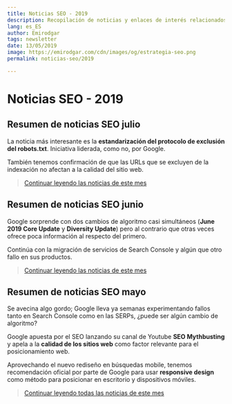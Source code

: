 ```yaml
---
title: Noticias SEO - 2019
description: Recopilación de noticias y enlaces de interés relacionados con el SEO y Marketing digital
lang: es_ES
author: Emirodgar
tags: newsletter
date: 13/05/2019
image: https://emirodgar.com/cdn/images/og/estrategia-seo.png
permalink: noticias-seo/2019

---
```


# Noticias SEO - 2019

## Resumen de noticias SEO julio

La noticia más interesante es la **estandarización del protocolo de exclusión del robots.txt**. Iniciativa liderada, como no, por Google.

También tenemos confirmación de que las URLs que se excluyen de la indexación no afectan a la calidad del sitio web.

> [Continuar leyendo las noticias de este mes](https://emirodgar.com/noticias-seo/2019/julio)


## Resumen de noticias SEO junio

Google sorprende con dos cambios de algoritmo casi simultáneos (**June 2019 Core Update** y **Diversity Update**) pero al contrario que otras veces ofrece poca información al respecto del primero.

Continúa con la migración de servicios de Search Console y algún que otro fallo en sus productos.

> [Continuar leyendo las noticias de este mes](https://emirodgar.com/noticias-seo/2019/junio)


## Resumen de noticias SEO mayo 

Se avecina algo gordo; Google lleva ya semanas experimentando fallos tanto en Search Console como en las SERPs, ¿puede ser algún cambio de algoritmo?

Google apuesta por el SEO lanzando su canal de Youtube **SEO Mythbusting** y apela a la **calidad de los sitios web** como factor relevante para el posicionamiento web.

Aprovechando el nuevo rediseño en búsquedas mobile, tenemos recomendación oficial por parte de Google para usar **responsive design** como método para posicionar en escritorio y dispositivos móviles.

> [Continuar leyendo todas las noticias de este mes](https://emirodgar.com/noticias-seo/2019/mayo)


<!--stackedit_data:
eyJoaXN0b3J5IjpbLTU2MTcwNzkxMiw4NzI2NDM1MDYsMTY3OD
k4MjY0NiwtMjEyODA0NTY4OCwyMDM3MzgyNzkxLC0yNzUwODkw
MzUsMTE0ODI4NTM0NCw2OTg1NDgxMjIsLTQ3NzUzMDU3MywtMT
czNDAwMTEzMiwtMTgyMzcxNDg0LDM4NzYwMTk2MCwtMTg5MTA5
MzM1NSwzNzEyMDY4NTYsMTE4NjgzNDYzMiwxMzMyNDA0MDcxLD
E0ODM2MjcyMjksLTE4NjUzNDA2MzEsLTEyODUzOTEyNzEsNjU3
NDQyNTcwXX0=
-->